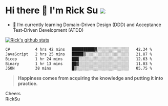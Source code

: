 # Hi there 👋 I'm Rick Su ![](https://komarev.com/ghpvc/?username=ricksu978)
<!--
**ricksu978/ricksu978** is a ✨ _special_ ✨ repository because its `README.md` (this file) appears on your GitHub profile.

Here are some ideas to get you started:

- 🔭 I’m currently working on ...
-->
- 🌱 I’m currently learning Domain-Driven Design (DDD) and Acceptance Test-Driven Development (ATDD)
<!--
- 👯 I’m looking to collaborate on ...
- 🤔 I’m looking for help with ...
- 💬 Ask me about ...
- 📫 How to reach me: ...
- 😄 Pronouns: ...
- ⚡ Fun fact: ...
-->
[![Rick's github stats](https://github-readme-stats.vercel.app/api?username=ricksu978&theme=dark)](https://github.com/ricksu978/ricksu978)

<!--START_SECTION:waka-->

```txt
C#           4 hrs 42 mins   ██████████▓░░░░░░░░░░░░░░   42.34 %
JavaScript   2 hrs 25 mins   █████▒░░░░░░░░░░░░░░░░░░░   21.87 %
Bicep        1 hr 24 mins    ███░░░░░░░░░░░░░░░░░░░░░░   12.63 %
Binary       1 hr 13 mins    ██▓░░░░░░░░░░░░░░░░░░░░░░   11.03 %
JSON         38 mins         █▒░░░░░░░░░░░░░░░░░░░░░░░   05.75 %
```

<!--END_SECTION:waka-->

> **Happiness comes from acquiring the knowledge and putting it into practice.**

Cheers  
RickSu 
